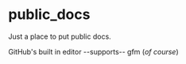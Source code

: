 # public_docs
Just a place to put public docs.

GitHub's built in editor --supports-- gfm (_of course_)
